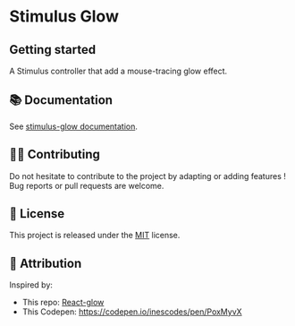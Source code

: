 # Stimulus Glow

## Getting started

A Stimulus controller that add a mouse-tracing glow effect.

## 📚 Documentation

See [stimulus-glow documentation](https://www.stimulus-components.com/docs/stimulus-glow/).

## 👷‍♂️ Contributing

Do not hesitate to contribute to the project by adapting or adding features ! Bug reports or pull requests are welcome.

## 📝 License

This project is released under the [MIT](http://opensource.org/licenses/MIT) license.

## 👀 Attribution

Inspired by:

- This repo: [React-glow](https://github.com/codaworks/react-glow)
- This Codepen: https://codepen.io/inescodes/pen/PoxMyvX

